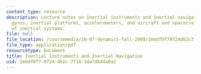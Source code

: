 ```yaml
---
content_type: resource
description: Lecture notes on inertial instruments and inertial navigation, gimbals,
  gyros, inertial platforms, accelerometers, and aircraft and spacecraft system applications
  of inertial systems.
file: null
file_location: /coursemedia/16-07-dynamics-fall-2009/2ebdf0f79724d62c7f183da7db44a0a2_MIT16_07F09_Lec31.pdf
file_type: application/pdf
resourcetype: Document
title: Inertial Instruments and Inertial Navigation
uid: 2ebdf0f7-9724-d62c-7f18-3da7db44a0a2
---
```

